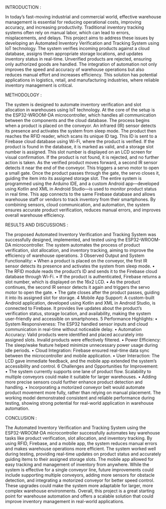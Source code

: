 INTRODUCTION :

In today’s fast-moving industrial and commercial world, effective warehouse management is essential for reducing operational costs, improving accuracy, and increasing productivity. Traditional inventory tracking systems often rely on manual labor, which can lead to errors, misplacements, and delays.
This project aims to address these issues by developing an Automated Inventory Verification and Tracking System using IoT technology. The system verifies incoming products against a cloud database, assigns them appropriate storage locations, and updates inventory status in real-time. Unverified products are rejected, ensuring only authorized goods are handled.
The integration of automation not only improves the speed and accuracy of warehouse operations but also reduces manual effort and increases efficiency. This solution has potential applications in logistics, retail, and manufacturing industries, where reliable inventory management is critical.

METHODOLOGY :

The system is designed to automate inventory verification and slot allocation in warehouses using IoT technology. At the core of the setup is the ESP32-WROOM-DA microcontroller, which handles all communication between the components and the cloud database.
The process begins when a product is placed on the conveyor. An infrared (IR) sensor detects its presence and activates the system from sleep mode. The product then reaches the RFID reader, which scans its unique ID tag. This ID is sent to a Firebase cloud database using Wi-Fi, where the product is verified.
If the product is found in the database, it is marked as valid, and a storage slot number is assigned. This slot number is displayed on an LCD screen for visual confirmation. If the product is not found, it is rejected, and no further action is taken.
As the verified product moves forward, a second IR sensor detects it near the end of the conveyor. This triggers a servo motor to open a small gate. Once the product passes through the gate, the servo closes it, guiding the item into its assigned storage slot.
The entire system is programmed using the Arduino IDE, and a custom Android app—developed using Kotlin and XML in Android Studio—is used to monitor product status in real time. This app connects to the same Firebase database and allows warehouse staff or vendors to track inventory from their smartphones.
By combining sensors, cloud communication, and automation, the system ensures accurate product verification, reduces manual errors, and improves overall warehouse efficiency.	

RESULTS  AND  DISCUSSIONS :

The proposed Automated Inventory Verification and Tracking System was successfully designed, implemented, and tested using the ESP32-WROOM-DA microcontroller. The system automates the process of product verification, slot allocation, and inventory tracking, aiming to improve the efficiency of warehouse operations.
3	Observed Output and System Functionality:
•	When a product is placed on the conveyor, the first IR sensor detects its presence and activates the system from sleep mode.
•	The RFID module reads the product’s ID and sends it to the Firebase cloud database through Wi-Fi.
•	If the product is authenticated, Firebase returns a slot number, which is displayed on the 16x2 LCD.
•	As the product continues, the second IR sensor detects it again and triggers the servo motor to open the gate.
•	The gate closes after the product passes, guiding it into its assigned slot for storage.
4	Mobile App Support:
A custom-built Android application, developed using Kotlin and XML in Android Studio, is connected to Firebase. It provides live updates about the product’s verification status, storage location, and availability, making the system user-friendly and accessible on smartphones.
5	Performance Highlights:
•	System Responsiveness: The ESP32 handled sensor inputs and cloud communication in real-time without noticeable delay.
•	Automation Accuracy: Valid products were identified and placed accurately into assigned slots. Invalid products were effectively filtered.
•	Power Efficiency: The sleep/wake feature helped minimize unnecessary power usage during idle periods.
•	Cloud Integration: Firebase ensured real-time data sync between the microcontroller and mobile application.
•	User Interaction: The LCD gave immediate feedback, and the mobile app extended the system’s accessibility and control.
6	 Challenges and Opportunities for Improvement:
•	The system currently supports one lane of product flow. Scalability to multiple conveyors could make it suitable for larger warehouses.
•	Adding more precise sensors could further enhance product detection and handling.
•	Incorporating a motorized conveyor belt would automate product movement more fully, rather than relying on manual placement.
The working model demonstrated consistent and reliable performance during testing, showing strong potential for real-world application in warehouse automation.


CONCLUSION :

The Automated Inventory Verification and Tracking System using the ESP32-WROOM-DA microcontroller successfully automates key warehouse tasks like product verification, slot allocation, and inventory tracking. By using RFID, Firebase, and a mobile app, the system reduces manual errors and makes warehouse operations more efficient.
The system worked well during testing, providing real-time updates on product status and accurately guiding items to their assigned storage slots. The mobile app allowed for easy tracking and management of inventory from anywhere.
While the system is effective for a single conveyor line, future improvements could include supporting multiple conveyors, adding more sensors for obstacle detection, and integrating a motorized conveyor for better speed control. These upgrades could make the system more adaptable for larger, more complex warehouse environments.
Overall, this project is a great starting point for warehouse automation and offers a scalable solution that could improve inventory management in real-world applications.




